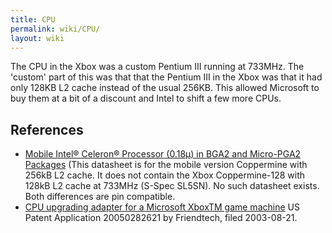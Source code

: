 ```yaml
---
title: CPU
permalink: wiki/CPU/
layout: wiki
---
```


The CPU in the Xbox was a custom Pentium III running at 733MHz. The
'custom' part of this was that that the Pentium III in the Xbox was that
it had only 128KB L2 cache instead of the usual 256KB. This allowed
Microsoft to buy them at a bit of a discount and Intel to shift a few
more CPUs.

References
----------

-   [Mobile Intel® Celeron® Processor (0.18μ) in BGA2 and Micro-PGA2
    Packages](http://www.intel.com/content/dam/support/us/en/documents/processors/mobile/celeron/sb/28365403.pdf)
    (This datasheet is for the mobile version Coppermine with 256kB L2
    cache. It does not contain the Xbox Coppermine-128 with 128kB L2
    cache at 733MHz (S-Spec SL5SN). No such datasheet exists. Both
    differences are pin compatible.
-   [CPU upgrading adapter for a Microsoft XboxTM game
    machine](https://www.google.com/patents/US20050282621) US Patent
    Application 20050282621 by Friendtech, filed 2003-08-21.

